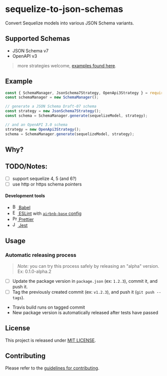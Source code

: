 # sequelize-to-json-schemas

Convert Sequelize models into various JSON Schema variants.

## Supported Schemas

- JSON Schema v7
- OpenAPI v3

> more strategies welcome, [examples found here](https://github.com/alt3/sequelize-to-json-schemas/tree/master/lib/strategies).

## Example

```javascript
const { SchemaManager, JsonSchema7Strategy, OpenApi3Strategy } = require('./lib');
const schemaManager = new SchemaManager();

// generate a JSON Schema Draft-07 schema
const strategy = new JsonSchema7Strategy();
const schema = SchemaManager.generate(sequelizeModel, strategy);

// and an OpenAPI 3.0 schema
strategy = new OpenApi3Strategy();
schema = SchemaManager.generate(sequelizeModel, strategy);
```

## Why?

## TODO/Notes:

- [ ] support sequelize 4, 5 (and 6?)
- [ ] use http or https schema pointers

#### Development tools

- [<img alt="Babel" src="https://babeljs.io/img/favicon.png" height="16"> Babel](https://babeljs.io/)
- [<img alt="ESLint" src="https://eslint.org/img/favicon.512x512.png" height="16"> ESLint](https://eslint.org/) with [`airbnb-base` config](https://www.npmjs.com/package/eslint-config-airbnb-base)
- [<img alt="Prettier" src="https://prettier.io/icon.png" height="16"> Prettier](https://prettier.io/)
- [<img alt="Jest" src="https://jestjs.io/img/favicon/favicon.ico" height="16"> Jest](https://jestjs.io/)

## Usage

### Automatic releasing process

> _Note:_ you can try this process safely by releasing an "alpha" version. Ex: 0.1.0-alpha.2

- [ ] Update the package version in `package.json` (ex: `1.2.3`), commit it, and push it.
- [ ] Tag the previously created commit (ex: `v1.2.3`), and push it (`git push --tags`).
- Travis build runs on tagged commit
- New package version is automatically released after tests have passed

## License

This project is released under [MIT LICENSE](LICENSE.txt).

## Contributing

Please refer to the [guidelines for contributing](./CONTRIBUTING.md).
